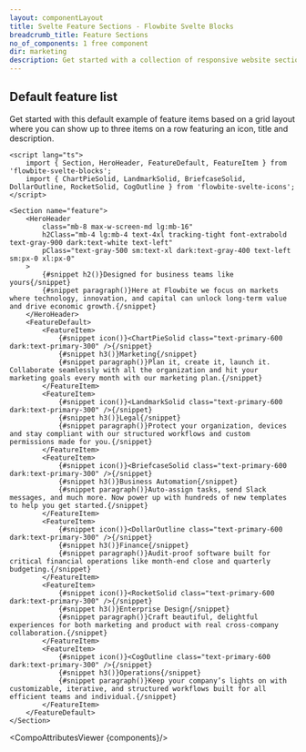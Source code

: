 ```yaml
---
layout: componentLayout
title: Svelte Feature Sections - Flowbite Svelte Blocks
breadcrumb_title: Feature Sections
no_of_components: 1 free component
dir: marketing
description: Get started with a collection of responsive website sections built with Tailwind CSS to showcase a list of features that your product or company offers.
---
```


<script>
  import { TableProp, TableDefaultRow, CompoAttributesViewer } from '../utils'
  import componentData1 from '../component-data/HeroHeader.json'
  import componentData2 from '../component-data/FeatureDefault.json'
  import componentData3 from '../component-data/FeatureItem.json'
  import componentData4 from '../component-data/Section.json'
  const components = 'HeroHeader, FeatureDefault, FeatureItem, Section'
</script>

## Default feature list

Get started with this default example of feature items based on a grid layout where you can show up to three items on a row featuring an icon, title and description.

```svelte example
<script lang="ts">
	import { Section, HeroHeader, FeatureDefault, FeatureItem } from 'flowbite-svelte-blocks';
	import { ChartPieSolid, LandmarkSolid, BriefcaseSolid, DollarOutline, RocketSolid, CogOutline } from 'flowbite-svelte-icons';
</script>

<Section name="feature">
	<HeroHeader
		class="mb-8 max-w-screen-md lg:mb-16"
		h2Class="mb-4 lg:mb-4 text-4xl tracking-tight font-extrabold text-gray-900 dark:text-white text-left"
		pClass="text-gray-500 sm:text-xl dark:text-gray-400 text-left sm:px-0 xl:px-0"
	>
		{#snippet h2()}Designed for business teams like yours{/snippet}
		{#snippet paragraph()}Here at Flowbite we focus on markets where technology, innovation, and capital can unlock long-term value and drive economic growth.{/snippet}
	</HeroHeader>
	<FeatureDefault>
		<FeatureItem>
			{#snippet icon()}<ChartPieSolid class="text-primary-600 dark:text-primary-300" />{/snippet}
			{#snippet h3()}Marketing{/snippet}
			{#snippet paragraph()}Plan it, create it, launch it. Collaborate seamlessly with all the organization and hit your marketing goals every month with our marketing plan.{/snippet}
		</FeatureItem>
		<FeatureItem>
			{#snippet icon()}<LandmarkSolid class="text-primary-600 dark:text-primary-300" />{/snippet}
			{#snippet h3()}Legal{/snippet}
			{#snippet paragraph()}Protect your organization, devices and stay compliant with our structured workflows and custom permissions made for you.{/snippet}
		</FeatureItem>
		<FeatureItem>
			{#snippet icon()}<BriefcaseSolid class="text-primary-600 dark:text-primary-300" />{/snippet}
			{#snippet h3()}Business Automation{/snippet}
			{#snippet paragraph()}Auto-assign tasks, send Slack messages, and much more. Now power up with hundreds of new templates to help you get started.{/snippet}
		</FeatureItem>
		<FeatureItem>
			{#snippet icon()}<DollarOutline class="text-primary-600 dark:text-primary-300" />{/snippet}
			{#snippet h3()}Finance{/snippet}
			{#snippet paragraph()}Audit-proof software built for critical financial operations like month-end close and quarterly budgeting.{/snippet}
		</FeatureItem>
		<FeatureItem>
			{#snippet icon()}<RocketSolid class="text-primary-600 dark:text-primary-300" />{/snippet}
			{#snippet h3()}Enterprise Design{/snippet}
			{#snippet paragraph()}Craft beautiful, delightful experiences for both marketing and product with real cross-company collaboration.{/snippet}
		</FeatureItem>
		<FeatureItem>
			{#snippet icon()}<CogOutline class="text-primary-600 dark:text-primary-300" />{/snippet}
			{#snippet h3()}Operations{/snippet}
			{#snippet paragraph()}Keep your company’s lights on with customizable, iterative, and structured workflows built for all efficient teams and individual.{/snippet}
		</FeatureItem>
	</FeatureDefault>
</Section>
```

<CompoAttributesViewer {components}/>
